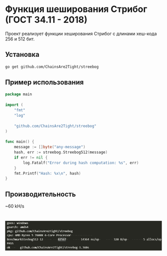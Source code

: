 # Функция шеширования Стрибог (ГОСТ 34.11 - 2018)

Проект реализует функции хеширования Стрибог с длинами хеш-кода 256 и 512 бит.

## Установка

```bash
go get github.com/ChainsAre2Tight/streebog
```

## Пример использования 

```go
package main

import (
	"fmt"
	"log"

	"github.com/ChainsAre2Tight/streebog"
)

func main() {
	message := []byte("any-message")
	hash, err := streebog.Streebog512(message)
	if err != nil {
		log.Fatalf("Error during hash computation: %s", err)
	}
	fmt.Printf("Hash: %x\n", hash)
}

```

## Производительность
~60 kH/s
# <img alt="benchmark-results" src="https://raw.githubusercontent.com/ChainsAre2Tight/streebog/refs/heads/master/examples/benchmark.png">